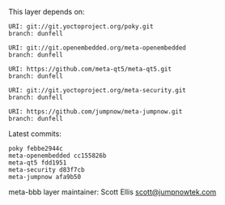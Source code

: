 This layer depends on:

    URI: git://git.yoctoproject.org/poky.git
    branch: dunfell

    URI: git://git.openembedded.org/meta-openembedded
    branch: dunfell

    URI: https://github.com/meta-qt5/meta-qt5.git
    branch: dunfell

    URI: git://git.yoctoproject.org/meta-security.git
    branch: dunfell

    URI: https://github.com/jumpnow/meta-jumpnow.git
    branch: dunfell


Latest commits:

    poky febbe2944c
    meta-openembedded cc155826b
    meta-qt5 fdd1951
    meta-security d83f7cb
    meta-jumpnow afa9b50


meta-bbb layer maintainer: Scott Ellis <scott@jumpnowtek.com>
